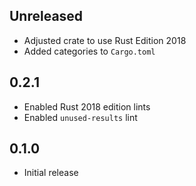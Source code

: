 Unreleased
----------
- Adjusted crate to use Rust Edition 2018
- Added categories to `Cargo.toml`


0.2.1
-----
- Enabled Rust 2018 edition lints
- Enabled `unused-results` lint


0.1.0
-----
- Initial release
